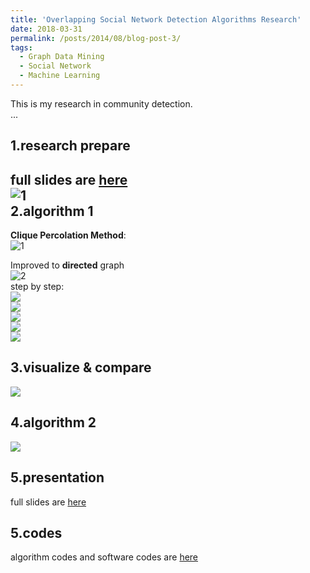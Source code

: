 ```yaml
---
title: 'Overlapping Social Network Detection Algorithms Research'
date: 2018-03-31
permalink: /posts/2014/08/blog-post-3/
tags:
  - Graph Data Mining
  - Social Network
  - Machine Learning
---
```

          
This is my research in community detection.     
...    

1.research prepare    
-------

full slides are [here](https://olivia-shi.github.io/files/Presention-start.pdf)    
![1](https://olivia-shi.github.io/images/network-prep.png)     
2.algorithm 1    
-------

**Clique Percolation Method**:    
![1](https://olivia-shi.github.io/images/network-algor2.PNG)    

Improved to **directed** graph    
![2](https://olivia-shi.github.io/images/dirAlgor.png)    
step by step:    
![](https://olivia-shi.github.io/images/network-dir1.png)    
![](https://olivia-shi.github.io/images/network-dir2.png)     
![](https://olivia-shi.github.io/images/network-dir3.png)     
![](https://olivia-shi.github.io/images/network-dir4.png)     
![](https://olivia-shi.github.io/images/network-dir5.png)    

3.visualize & compare    
-------    

![](https://olivia-shi.github.io/images/network-compare.png)    

4.algorithm 2    
------    

![](https://olivia-shi.github.io/images/network-algor2.PNG)     

5.presentation    
-------    

full slides are [here](https://olivia-shi.github.io/files/final-presentation.pdf)    

5.codes    
-----    

algorithm codes and software codes are [here](https://github.com/olivia-shi/olivia-shi.github.io/tree/master/network)
